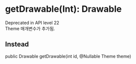 # getDrawable(Int): Drawable
Deprecated in API level 22   
Theme 매개변수가 추가됨.

## Instead
public Drawable getDrawable(int id, @Nullable Theme theme)
